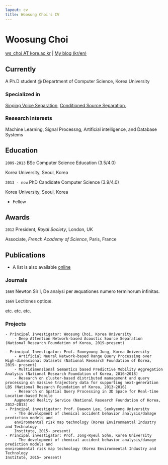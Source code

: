 ```yaml
---
layout: cv
title: Woosung Choi's CV
---
```

# Woosung Choi

<div id="webaddress">
<a href="ws_choi@korea.ac.kr">ws_choi AT kore.ac.kr</a>
| <a href="http://intelligence.korea.ac.kr/members/wschoi/">My blog (kr/en) </a>
</div>

## Currently

A Ph.D student @ Department of Computer Science, Korea University

### Specialized in

[Singing Voice Separation](https://github.com/ws-choi/ISMIR2020_U_Nets_SVS), [Conditioned Source Separation](https://github.com/ws-choi/Conditioned-Source-Separation-LaSAFT), 


### Research interests

Machine Learning, Signal Processng, Artificial intelligence, and Database Systems

## Education

`2009-2013`
BSc Computer Science Education (3.5/4.0)

Korea University, Seoul, Korea

`2013 - now`
PhD Candidate Computer Science (3.9/4.0)

Korea University, Seoul, Korea

- Fellow



## Awards

`2012`
President, *Royal Society*, London, UK

Associate, *French Academy of Science*, Paris, France



## Publications

- A list is also available [online](https://scholar.google.com/citations?user=GAJb7EAAAAAJ)

### Journals

`1669`
Newton Sir I, De analysi per æquationes numero terminorum infinitas. 

`1669`
Lectiones opticæ.

etc. etc. etc.

### Projects

    - Principal Investigator: Woosung Choi, Korea University
        - Deep Attention Network-based Acoustic Source Separation (National Research Foundation of Korea, 2019~present)

    - Principal Investigator: Prof. Soonyoung Jung, Korea University
        - Artificial Neural Network-based Range Query Processing over High-dimensional Datasets (National Research Foundation of Korea, 2019~ present)
        - Multidimensional Semantics based Predictive Mobility Aggregation Analysis (National Research Foundation of Korea, 2016~2018)
        - Research on cluster-based distributed management and query processing on massive trajectory data for supporting next-generation LBS (National Research Foundation of Korea, 2013~2016)
        - Research on Spatial Query Processing in 3D Space for Real-time Location-based Mobile
        Augmented Reality Service (National Research Foundation of Korea, 2012~2013)
    - Principal investigator: Prof. Daewon Lee, Seokyeong University
        - The development of chemical accident behavior analysis/damage prediction models and
        environmental risk map technology (Korea Environmental Industry and Technology
        Institute, 2015~ present)
    - Principal investigator: Prof. Jong-Ryeul Sohn, Korea University
        - The development of chemical accident behavior analysis/damage prediction models and
    environmental risk map technology (Korea Environmental Industry and Technology
    Institute, 2015~ present)



<!-- ### Footer

Last updated: May 2013 -->


